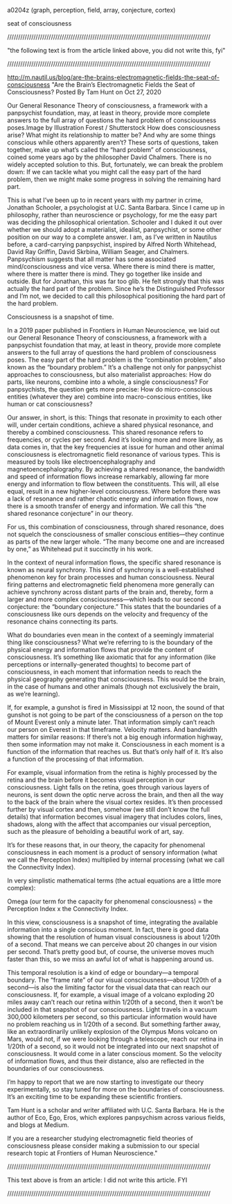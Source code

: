 a0204z
(graph, perception, field, array, conjecture, cortex) 

seat of consciousness

/////////////////////////////////////////////////////////////////////////////////////////////

"the following text is from the article linked above, you did not write this, fyi"

/////////////////////////////////////////////////////////////////////////////////////////////

http://m.nautil.us/blog/are-the-brains-electromagnetic-fields-the-seat-of-consciousness
"Are the Brain’s Electromagnetic Fields the Seat of Consciousness?
Posted By Tam Hunt on Oct 27, 2020

Our General Resonance Theory of consciousness, a framework with a panpsychist foundation, may, at least in theory, provide more complete answers to the full array of questions the hard problem of consciousness poses.Image by Illustration Forest / Shutterstock
How does consciousness arise? What might its relationship to matter be? And why are some things conscious while others apparently aren’t? These sorts of questions, taken together, make up what’s called the “hard problem” of consciousness, coined some years ago by the philosopher David Chalmers. There is no widely accepted solution to this. But, fortunately, we can break the problem down: If we can tackle what you might call the easy part of the hard problem, then we might make some progress in solving the remaining hard part.

This is what I’ve been up to in recent years with my partner in crime, Jonathan Schooler, a psychologist at U.C. Santa Barbara. Since I came up in philosophy, rather than neuroscience or psychology, for me the easy part was deciding the philosophical orientation. Schooler and I duked it out over whether we should adopt a materialist, idealist, panpsychist, or some other position on our way to a complete answer. I am, as I’ve written in Nautilus before, a card-carrying panpsychist, inspired by Alfred North Whitehead, David Ray Griffin, David Skrbina, William Seager, and Chalmers. Panpsychism suggests that all matter has some associated mind/consciousness and vice versa. Where there is mind there is matter, where there is matter there is mind. They go together like inside and outside. But for Jonathan, this was far too glib. He felt strongly that this was actually the hard part of the problem. Since he’s the Distinguished Professor and I’m not, we decided to call this philosophical positioning the hard part of the hard problem.

Consciousness is a snapshot of time.

In a 2019 paper published in Frontiers in Human Neuroscience, we laid out our General Resonance Theory of consciousness, a framework with a panpsychist foundation that may, at least in theory, provide more complete answers to the full array of questions the hard problem of consciousness poses. The easy part of the hard problem is the “combination problem,” also known as the “boundary problem.” It’s a challenge not only for panpsychist approaches to consciousness, but also materialist approaches: How do parts, like neurons, combine into a whole, a single consciousness? For panpsychists, the question gets more precise: How do micro-conscious entities (whatever they are) combine into macro-conscious entities, like human or cat consciousness?

Our answer, in short, is this: Things that resonate in proximity to each other will, under certain conditions, achieve a shared physical resonance, and thereby a combined consciousness. This shared resonance refers to frequencies, or cycles per second. And it’s looking more and more likely, as data comes in, that the key frequencies at issue for human and other animal consciousness is electromagnetic field resonance of various types. This is measured by tools like electroencephalography and magnetoencephalography. By achieving a shared resonance, the bandwidth and speed of information flows increase remarkably, allowing far more energy and information to flow between the constituents. This will, all else equal, result in a new higher-level consciousness. Where before there was a lack of resonance and rather chaotic energy and information flows, now there is a smooth transfer of energy and information. We call this “the shared resonance conjecture” in our theory. 

For us, this combination of consciousness, through shared resonance, does not squelch the consciousness of smaller conscious entities—they continue as parts of the new larger whole. “The many become one and are increased by one,” as Whitehead put it succinctly in his work. 

In the context of neural information flows, the specific shared resonance is known as neural synchrony. This kind of synchrony is a well-established phenomenon key for brain processes and human consciousness. Neural firing patterns and electromagnetic field phenomena more generally can achieve synchrony across distant parts of the brain and, thereby, form a larger and more complex consciousness—which leads to our second conjecture: the “boundary conjecture.” This states that the boundaries of a consciousness like ours depends on the velocity and frequency of the resonance chains connecting its parts.

What do boundaries even mean in the context of a seemingly immaterial thing like consciousness? What we’re referring to is the boundary of the physical energy and information flows that provide the content of consciousness. It’s something like axiomatic that for any information (like perceptions or internally-generated thoughts) to become part of consciousness, in each moment that information needs to reach the physical geography generating that consciousness. This would be the brain, in the case of humans and other animals (though not exclusively the brain, as we’re learning). 

If, for example, a gunshot is fired in Mississippi at 12 noon, the sound of that gunshot is not going to be part of the consciousness of a person on the top of Mount Everest only a minute later. That information simply can’t reach our person on Everest in that timeframe. Velocity matters. And bandwidth matters for similar reasons: If there’s not a big enough information highway, then some information may not make it. Consciousness in each moment is a function of the information that reaches us. But that’s only half of it. It’s also a function of the processing of that information. 

For example, visual information from the retina is highly processed by the retina and the brain before it becomes visual perception in our consciousness. Light falls on the retina, goes through various layers of neurons, is sent down the optic nerve across the brain, and then all the way to the back of the brain where the visual cortex resides. It’s then processed further by visual cortex and then, somehow (we still don’t know the full details) that information becomes visual imagery that includes colors, lines, shadows, along with the affect that accompanies our visual perception, such as the pleasure of beholding a beautiful work of art, say. 

It’s for these reasons that, in our theory, the capacity for phenomenal consciousness in each moment is a product of sensory information (what we call the Perception Index) multiplied by internal processing (what we call the Connectivity Index). 

In very simplistic mathematical terms (the actual equations are a little more complex): 

Omega (our term for the capacity for phenomenal consciousness) = the Perception Index x the Connectivity Index. 

In this view, consciousness is a snapshot of time, integrating the available information into a single conscious moment. In fact, there is good data showing that the resolution of human visual consciousness is about 1/20th of a second. That means we can perceive about 20 changes in our vision per second. That’s pretty good but, of course, the universe moves much faster than this, so we miss an awful lot of what is happening around us. 

This temporal resolution is a kind of edge or boundary—a temporal boundary. The “frame rate” of our visual consciousness—about 1/20th of a second—is also the limiting factor for the visual data that can reach our consciousness. If, for example, a visual image of a volcano exploding 20 miles away can’t reach our retina within 1/20th of a second, then it won’t be included in that snapshot of our consciousness. Light travels in a vacuum 300,000 kilometers per second, so this particular information would have no problem reaching us in 1/20th of a second. But something farther away, like an extraordinarily unlikely explosion of the Olympus Mons volcano on Mars, would not, if we were looking through a telescope, reach our retina in 1/20th of a second, so it would not be integrated into our next snapshot of consciousness. It would come in a later conscious moment. So the velocity of information flows, and thus their distance, also are reflected in the boundaries of our consciousness.

I’m happy to report that we are now starting to investigate our theory experimentally, so stay tuned for more on the boundaries of consciousness. It’s an exciting time to be expanding these scientific frontiers.

Tam Hunt is a scholar and writer affiliated with U.C. Santa Barbara. He is the author of Eco, Ego, Eros, which explores panpsychism across various fields, and blogs at Medium.

If you are a researcher studying electromagnetic field theories of consciousness please consider making a submission to our special research topic at Frontiers of Human Neuroscience."

/////////////////////////////////////////////////////////////////////////////////////////////

This text above is from an article: I did not write this article. FYI

/////////////////////////////////////////////////////////////////////////////////////////////

